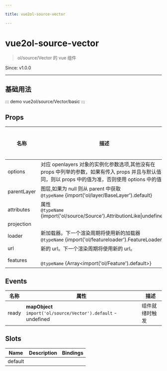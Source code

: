 ```yaml
---

title: vue2ol-source-vector

---
```


# vue2ol-source-vector

> ol/source/Vector 的 vue 组件

Since: v1.0.0

---

## 基础用法

::: demo
vue2ol/source/Vector/basic
:::

## Props

| 名称        | 描述                                                                                                                                                  | 类型           | 取值范围 | 默认值 |
| ----------- | ----------------------------------------------------------------------------------------------------------------------------------------------------- | -------------- | -------- | ------ |
| options     | 对应 openlayers 对象的实例化参数选项,其他没有在 props 中列举的参数，如果有传入 props 并且与默认值不同，则以 props 中的值为准，否则使用 options 中的值 | object         | -        |        |
| parentLayer | 图层,如果为 null 则从 parent 中获取<br/>`@typeName` {import('ol/layer/BaseLayer').default}                                                            | object         | -        |        |
| attributes  | 属性<br/>`@typeName` {import('ol/source/Source').AttributionLike\|undefined}                                                                          | object         | -        |        |
| projection  |                                                                                                                                                       | string\|object | -        |        |
| loader      | 新加载器。下一个渲染周期将使用新的加载器<br/>`@typeName` {import('ol/featureloader').FeatureLoader}                                                   | object         | -        |        |
| url         | 新的 url。下一个渲染周期将使用新的 url。                                                                                                              | string         | -        |        |
| features    | <br/>`@typeName` {Array<import('ol/Feature').default>}                                                                                                | array          | -        |        |

## Events

| 名称  | 属性                                                           | 描述           |
| ----- | -------------------------------------------------------------- | -------------- |
| ready | **mapObject** `import('ol/source/Vector').default` - undefined | 组件就绪时触发 |

## Slots

| Name    | Description | Bindings |
| ------- | ----------- | -------- |
| default |             |          |
